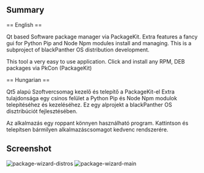 Summary
---------
== English ==

Qt based Software package manager via PackageKit. 
Extra features a fancy gui for Python Pip and Node Npm modules install
and managing. This is a subproject of blackPanther OS distribution development. 

This tool a very easy to use application. 
Click and install any RPM, DEB packages via PkCon (PackageKit)

== Hungarian ==

Qt5 alapú Szoftvercsomag kezelő és telepítő a PackageKit-el 
Extra tulajdonsága egy csinos felület a Python Pip és Node Npm modulok telepítéséhez 
és kezeléséhez. Ez egy alprojekt a blackPanther OS disztribúciót fejlesztésében.

Az alkalmazás egy roppant könnyen használható program.
Kattintson és telepítsen bármilyen alkalmazáscsomagot kedvenc rendszerére.

Screenshot
----------
![package-wizard-distros](https://raw.githubusercontent.com/blackPantherOS/package-wizard/master/data/logos/screenshot-variants.png)
![package-wizard-main](https://raw.githubusercontent.com/blackPantherOS/package-wizard/master/data/logos/screenshot-main.png)


